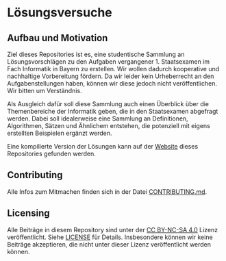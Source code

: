 # Lösungsversuche
## Aufbau und Motivation

Ziel dieses Repositories ist es, eine studentische
Sammlung an Lösungsvorschlägen zu den Aufgaben vergangener 1. Staatsexamen im
Fach Informatik in Bayern zu erstellen. Wir wollen dadurch kooperative und
nachhaltige Vorbereitung fördern. Da wir leider kein Urheberrecht an den
Aufgabenstellungen haben, können wir diese jedoch nicht veröffentlichen. Wir
bitten um Verständnis.

Als Ausgleich dafür soll diese Sammlung auch einen Überblick über die
Themenbereiche der Informatik geben, die in den Staatsexamen abgefragt werden.
Dabei soll idealerweise eine Sammlung an Definitionen, Algorithmen, Sätzen und
Ähnlichem entstehen, die potenziell mit eigens erstellten Beispielen ergänzt
werden.

Eine kompilierte Version der Lösungen kann auf der
[Website](https://fsi-la-mint.github.io/stex.stuff) dieses Repositories gefunden
werden.

## Contributing

Alle Infos zum Mitmachen finden sich in der Datei
[CONTRIBUTING.md](.github/CONTRIBUTING.md).

## Licensing

Alle Beiträge in diesem Repository sind unter der
[CC BY-NC-SA 4.0](https://creativecommons.org/licenses/by-nc-sa/4.0/) Lizenz
veröffentlicht. Siehe [LICENSE](LICENSE) für Details. Insbesondere können wir
keine Beiträge akzeptieren, die nicht unter dieser Lizenz veröffentlicht werden
können.
